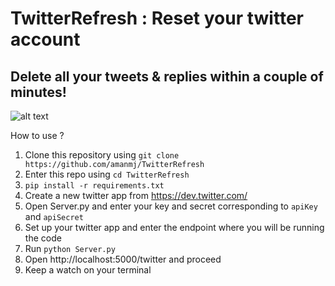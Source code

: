 # TwitterRefresh : Reset your twitter account

## Delete all your tweets & replies within a couple of minutes!

![alt text](https://github.com/amanmj/TwitterRefresh/blob/master/GIF/myGif.gif "Sample Demo")

How to use ?

1. Clone this repository using ```git clone https://github.com/amanmj/TwitterRefresh ```
2. Enter this repo using ```cd TwitterRefresh```
3. ```pip install -r requirements.txt```
4. Create a new twitter app from https://dev.twitter.com/
5. Open Server.py and enter your key and secret corresponding to ```apiKey``` and ```apiSecret```
6. Set up your twitter app and enter the endpoint where you will be running the code
7. Run ```python Server.py```
8. Open http://localhost:5000/twitter and proceed
9. Keep a watch on your terminal
